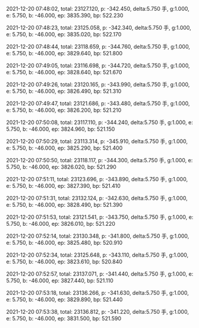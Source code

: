 2021-12-20 07:48:02, total: 23127.120, p: -342.450, delta:5.750 手, g:1.000, e: 5.750, b: -46.000, ep: 3835.390, bp: 522.230

2021-12-20 07:48:23, total: 23125.058, p: -342.340, delta:5.750 手, g:1.000, e: 5.750, b: -46.000, ep: 3835.020, bp: 522.170

2021-12-20 07:48:44, total: 23118.659, p: -344.760, delta:5.750 手, g:1.000, e: 5.750, b: -46.000, ep: 3829.640, bp: 521.800

2021-12-20 07:49:05, total: 23116.698, p: -344.720, delta:5.750 手, g:1.000, e: 5.750, b: -46.000, ep: 3828.640, bp: 521.670

2021-12-20 07:49:26, total: 23120.165, p: -343.990, delta:5.750 手, g:1.000, e: 5.750, b: -46.000, ep: 3826.490, bp: 521.310

2021-12-20 07:49:47, total: 23121.686, p: -343.480, delta:5.750 手, g:1.000, e: 5.750, b: -46.000, ep: 3826.200, bp: 521.210

2021-12-20 07:50:08, total: 23117.110, p: -344.240, delta:5.750 手, g:1.000, e: 5.750, b: -46.000, ep: 3824.960, bp: 521.150

2021-12-20 07:50:29, total: 23113.314, p: -345.910, delta:5.750 手, g:1.000, e: 5.750, b: -46.000, ep: 3825.290, bp: 521.400

2021-12-20 07:50:50, total: 23118.117, p: -344.300, delta:5.750 手, g:1.000, e: 5.750, b: -46.000, ep: 3826.020, bp: 521.290

2021-12-20 07:51:11, total: 23123.696, p: -343.890, delta:5.750 手, g:1.000, e: 5.750, b: -46.000, ep: 3827.390, bp: 521.410

2021-12-20 07:51:31, total: 23132.124, p: -342.630, delta:5.750 手, g:1.000, e: 5.750, b: -46.000, ep: 3828.490, bp: 521.390

2021-12-20 07:51:53, total: 23121.541, p: -343.750, delta:5.750 手, g:1.000, e: 5.750, b: -46.000, ep: 3826.010, bp: 521.220

2021-12-20 07:52:14, total: 23130.348, p: -341.800, delta:5.750 手, g:1.000, e: 5.750, b: -46.000, ep: 3825.480, bp: 520.910

2021-12-20 07:52:34, total: 23125.648, p: -343.110, delta:5.750 手, g:1.000, e: 5.750, b: -46.000, ep: 3823.610, bp: 520.840

2021-12-20 07:52:57, total: 23137.071, p: -341.440, delta:5.750 手, g:1.000, e: 5.750, b: -46.000, ep: 3827.440, bp: 521.110

2021-12-20 07:53:18, total: 23136.266, p: -341.630, delta:5.750 手, g:1.000, e: 5.750, b: -46.000, ep: 3829.890, bp: 521.440

2021-12-20 07:53:38, total: 23136.812, p: -341.220, delta:5.750 手, g:1.000, e: 5.750, b: -46.000, ep: 3831.500, bp: 521.590